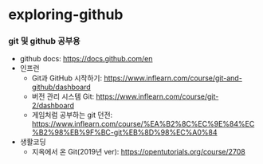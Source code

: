 # exploring-github
### git 및 github 공부용
- github docs: https://docs.github.com/en
- 인프런
  - Git과 GitHub 시작하기: https://www.inflearn.com/course/git-and-github/dashboard
  - 버전 관리 시스템 Git: https://www.inflearn.com/course/git-2/dashboard
  - 게임처럼 공부하는 git 던전: https://www.inflearn.com/course/%EA%B2%8C%EC%9E%84%EC%B2%98%EB%9F%BC-git%EB%8D%98%EC%A0%84
- 생활코딩
  - 지옥에서 온 Git(2019년 ver): https://opentutorials.org/course/2708
